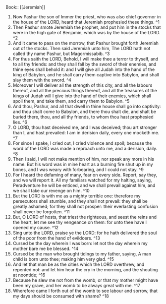  Book:: [[Jeremiah]]
 1. Now Pashur the son of Immer the priest, who was also chief governor in the house of the LORD, heard that Jeremiah prophesied these things. ^1
 2. Then Pashur smote Jeremiah the prophet, and put him in the stocks that were in the high gate of Benjamin, which was by the house of the LORD. ^2
 3. And it came to pass on the morrow, that Pashur brought forth Jeremiah out of the stocks. Then said Jeremiah unto him, The LORD hath not called thy name Pashur, but Magormissabib. ^3
 4. For thus saith the LORD, Behold, I will make thee a terror to thyself, and to all thy friends: and they shall fall by the sword of their enemies, and thine eyes shall behold it: and I will give all Judah into the hand of the king of Babylon, and he shall carry them captive into Babylon, and shall slay them with the sword. ^4
 5. Moreover I will deliver all the strength of this city, and all the labours thereof, and all the precious things thereof, and all the treasures of the kings of Judah will I give into the hand of their enemies, which shall spoil them, and take them, and carry them to Babylon. ^5
 6. And thou, Pashur, and all that dwell in thine house shall go into captivity: and thou shalt come to Babylon, and there thou shalt die, and shalt be buried there, thou, and all thy friends, to whom thou hast prophesied lies. ^6
 7. O LORD, thou hast deceived me, and I was deceived; thou art stronger than I, and hast prevailed: I am in derision daily, every one mocketh me. ^7
 8. For since I spake, I cried out, I cried violence and spoil; because the word of the LORD was made a reproach unto me, and a derision, daily. ^8
 9. Then I said, I will not make mention of him, nor speak any more in his name. But his word was in mine heart as a burning fire shut up in my bones, and I was weary with forbearing, and I could not stay. ^9
 10. For I heard the defaming of many, fear on every side. Report, say they, and we will report it. All my familiars watched for my halting, saying, Peradventure he will be enticed, and we shall prevail against him, and we shall take our revenge on him. ^10
 11. But the LORD is with me as a mighty terrible one: therefore my persecutors shall stumble, and they shall not prevail: they shall be greatly ashamed; for they shall not prosper: their everlasting confusion shall never be forgotten. ^11
 12. But, O LORD of hosts, that triest the righteous, and seest the reins and the heart, let me see thy vengeance on them: for unto thee have I opened my cause. ^12
 13. Sing unto the LORD, praise ye the LORD: for he hath delivered the soul of the poor from the hand of evildoers. ^13
 14. Cursed be the day wherein I was born: let not the day wherein my mother bare me be blessed. ^14
 15. Cursed be the man who brought tidings to my father, saying, A man child is born unto thee; making him very glad. ^15
 16. And let that man be as the cities which the LORD overthrew, and repented not: and let him hear the cry in the morning, and the shouting at noontide; ^16
 17. Because he slew me not from the womb; or that my mother might have been my grave, and her womb to be always great with me. ^17
 18. Wherefore came I forth out of the womb to see labour and sorrow, that my days should be consumed with shame? ^18
